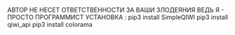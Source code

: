 АВТОР НЕ НЕСЕТ ОТВЕТСТВЕННОСТИ ЗА ВАШИ ЗЛОДЕЯНИЯ
ВЕДЬ Я - ПРОСТО ПРОГРАММИСТ
УСТАНОВКА :
pip3 install SimpleQIWI
pip3 install qiwi_api
pip3 install colorama
